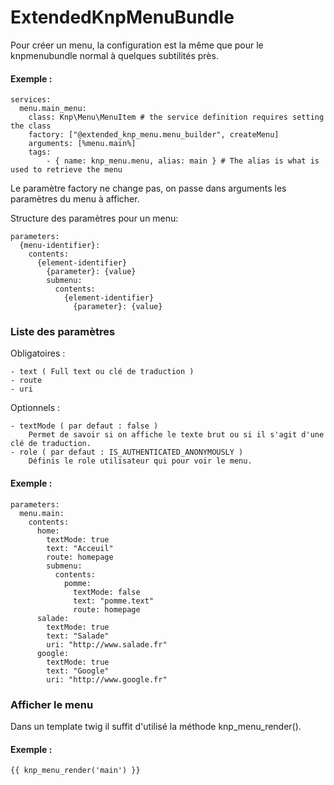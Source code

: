ExtendedKnpMenuBundle
================

Pour créer un menu, la configuration est la même que pour le knpmenubundle normal à quelques subtilités près.

#### Exemple :
    services:
      menu.main_menu:
        class: Knp\Menu\MenuItem # the service definition requires setting the class
        factory: ["@extended_knp_menu.menu_builder", createMenu]
        arguments: [%menu.main%]
        tags:
            - { name: knp_menu.menu, alias: main } # The alias is what is used to retrieve the menu
            
Le paramètre factory ne change pas, on passe dans arguments les paramètres du menu à afficher.

Structure des paramètres pour un menu:

    parameters:
      {menu-identifier}:
        contents:
          {element-identifier}
            {parameter}: {value}
            submenu:
              contents:
                {element-identifier}
                  {parameter}: {value}
                  
### Liste des paramètres

Obligatoires :

    - text ( Full text ou clé de traduction )
    - route
    - uri

Optionnels :

    - textMode ( par defaut : false )
        Permet de savoir si on affiche le texte brut ou si il s'agit d'une clé de traduction.
    - role ( par defaut : IS_AUTHENTICATED_ANONYMOUSLY )
        Définis le role utilisateur qui pour voir le menu.
    
#### Exemple :
    parameters:
      menu.main:
        contents:
          home:
            textMode: true
            text: "Acceuil"
            route: homepage
            submenu:
              contents:
                pomme:
                  textMode: false
                  text: "pomme.text"
                  route: homepage
          salade:
            textMode: true
            text: "Salade"
            uri: "http://www.salade.fr"
          google:
            textMode: true
            text: "Google"
            uri: "http://www.google.fr"
            
### Afficher le menu
          
Dans un template twig il suffit d'utilisé la méthode knp_menu_render().

#### Exemple :
    {{ knp_menu_render('main') }}